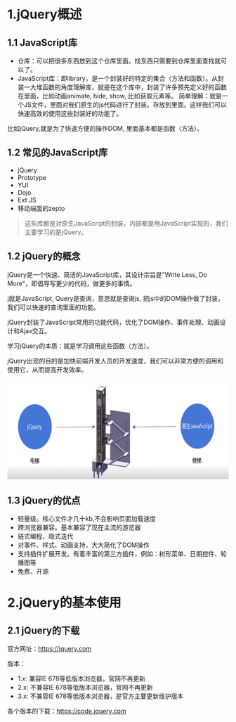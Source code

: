 # 1.jQuery概述
## 1.1 JavaScript库

- 仓库：可以把很多东西放到这个仓库里面。找东西只需要到仓库里面查找就可以了。
- JavaScript库：即library，是一个封装好的特定的集合（方法和函数）。从封装一大堆函数的角度理解库，就是在这个库中，封装了许多预先定义好的函数在里面，比如动画animate, hide, show, 比如获取元素等。
简单理解：就是一个JS文件，里面对我们原生的js代码进行了封装。存放到里面。这样我们可以快速高效的使用这些封装好的功能了。

比如jQuery,就是为了快速方便的操作DOM, 里面基本都是函数（方法）。


## 1.2 常见的JavaScript库
- jQuery
- Prototype
- YUI
- Dojo
- Ext JS
- 移动端面的zepto

> 这些库都是对原生JavaScript的封装，内部都是用JavaScript实现的，我们主要学习的是jQuery。

## 1.2 jQuery的概念

jQuery是一个快速、简洁的JavaScript库，其设计宗旨是"Write Less, Do More"，即倡导写更少的代码，做更多的事情。

j就是JavaScript, Query是查询，意思就是查询js, 把js中的DOM操作做了封装，我们可以快速的查询里面的功能。

jQuery封装了JavaScript常用的功能代码，优化了DOM操作、事件处理、动画设计和Ajax交互。

学习jQuery的本质：就是学习调用这些函数（方法）。

jQuery出现的目的是加快前端开发人员的开发速度，我们可以非常方便的调用和使用它，从而提高开发效率。

![](./images/jQuery&#32;vs&#32;JavaScript.png)

## 1.3 jQuery的优点

- 轻量级。核心文件才几十kb,不会影响页面加载速度
- 跨浏览器兼容。基本兼容了现在主流的游览器
- 链式编程、隐式迭代
- 对事件、样式、动画支持，大大简化了DOM操作
- 支持插件扩展开发。有着丰富的第三方插件，例如：树形菜单、日期控件、轮播图等
- 免费、开源

# 2.jQuery的基本使用

## 2.1 jQuery的下载

官方网址：https://jquery.com

版本：

- 1.x: 兼容IE 678等低版本浏览器，官网不再更新
- 2.x: 不兼容IE 678等低版本浏览器，官网不再更新
- 3.x: 不兼容IE 678等低版本浏览器，是官方主要更新维护版本

各个版本的下载：https://code.jquery.com


